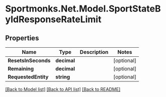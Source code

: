 # Sportmonks.Net.Model.SportStateByIdResponseRateLimit

## Properties

Name | Type | Description | Notes
------------ | ------------- | ------------- | -------------
**ResetsInSeconds** | **decimal** |  | [optional] 
**Remaining** | **decimal** |  | [optional] 
**RequestedEntity** | **string** |  | [optional] 

[[Back to Model list]](../README.md#documentation-for-models) [[Back to API list]](../README.md#documentation-for-api-endpoints) [[Back to README]](../README.md)

